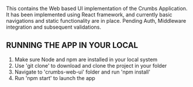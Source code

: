 This contains the Web based UI implementation of the Crumbs Application. It has been implemented using React framework, and currently basic navigations and static functionality are in place. Pending Auth, Middleware integration and subsequent validations.

## RUNNING THE APP IN YOUR LOCAL
1. Make sure Node and npm are installed in your local system
2. Use 'git clone' to download and clone the project in your folder
3. Navigate to 'crumbs-web-ui' folder and run 'npm install'
4. Run 'npm start' to launch the app
